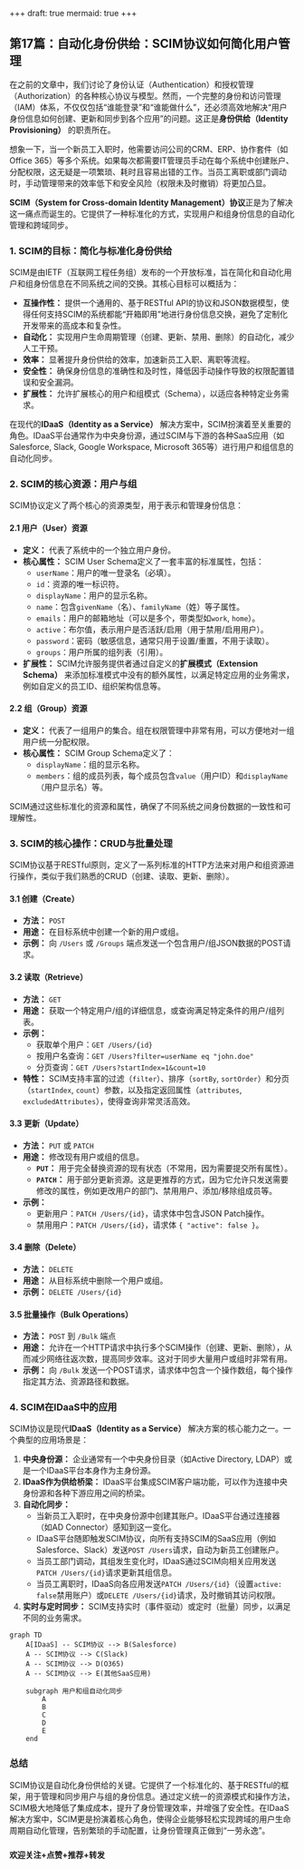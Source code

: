 +++
draft: true
mermaid: true
+++

## 第17篇：自动化身份供给：SCIM协议如何简化用户管理

在之前的文章中，我们讨论了身份认证（Authentication）和授权管理（Authorization）的各种核心协议与模型。然而，一个完整的身份和访问管理（IAM）体系，不仅仅包括“谁能登录”和“谁能做什么”，还必须高效地解决“用户身份信息如何创建、更新和同步到各个应用”的问题。这正是**身份供给（Identity Provisioning）** 的职责所在。

想象一下，当一个新员工入职时，他需要访问公司的CRM、ERP、协作套件（如Office 365）等多个系统。如果每次都需要IT管理员手动在每个系统中创建账户、分配权限，这无疑是一项繁琐、耗时且容易出错的工作。当员工离职或部门调动时，手动管理带来的效率低下和安全风险（权限未及时撤销）将更加凸显。

**SCIM（System for Cross-domain Identity Management）协议**正是为了解决这一痛点而诞生的。它提供了一种标准化的方式，实现用户和组身份信息的自动化管理和跨域同步。

### 1. SCIM的目标：简化与标准化身份供给

SCIM是由IETF（互联网工程任务组）发布的一个开放标准，旨在简化和自动化用户和组身份信息在不同系统之间的交换。其核心目标可以概括为：

* **互操作性：** 提供一个通用的、基于RESTful API的协议和JSON数据模型，使得任何支持SCIM的系统都能“开箱即用”地进行身份信息交换，避免了定制化开发带来的高成本和复杂性。
* **自动化：** 实现用户生命周期管理（创建、更新、禁用、删除）的自动化，减少人工干预。
* **效率：** 显著提升身份供给的效率，加速新员工入职、离职等流程。
* **安全性：** 确保身份信息的准确性和及时性，降低因手动操作导致的权限配置错误和安全漏洞。
* **扩展性：** 允许扩展核心的用户和组模式（Schema），以适应各种特定业务需求。

在现代的**IDaaS（Identity as a Service）** 解决方案中，SCIM扮演着至关重要的角色。IDaaS平台通常作为中央身份源，通过SCIM与下游的各种SaaS应用（如Salesforce, Slack, Google Workspace, Microsoft 365等）进行用户和组信息的自动化同步。

### 2. SCIM的核心资源：用户与组

SCIM协议定义了两个核心的资源类型，用于表示和管理身份信息：

#### 2.1 用户（User）资源

* **定义：** 代表了系统中的一个独立用户身份。
* **核心属性：** SCIM User Schema定义了一套丰富的标准属性，包括：
    * `userName`：用户的唯一登录名（必填）。
    * `id`：资源的唯一标识符。
    * `displayName`：用户的显示名称。
    * `name`：包含`givenName`（名）、`familyName`（姓）等子属性。
    * `emails`：用户的邮箱地址（可以是多个，带类型如`work`, `home`）。
    * `active`：布尔值，表示用户是否活跃/启用（用于禁用/启用用户）。
    * `password`：密码（敏感信息，通常只用于设置/重置，不用于读取）。
    * `groups`：用户所属的组列表（引用）。
* **扩展性：** SCIM允许服务提供者通过自定义的**扩展模式（Extension Schema）** 来添加标准模式中没有的额外属性，以满足特定应用的业务需求，例如自定义的员工ID、组织架构信息等。

#### 2.2 组（Group）资源

* **定义：** 代表了一组用户的集合。组在权限管理中非常有用，可以方便地对一组用户统一分配权限。
* **核心属性：** SCIM Group Schema定义了：
    * `displayName`：组的显示名称。
    * `members`：组的成员列表，每个成员包含`value`（用户ID）和`displayName`（用户显示名）等。

SCIM通过这些标准化的资源和属性，确保了不同系统之间身份数据的一致性和可理解性。

### 3. SCIM的核心操作：CRUD与批量处理

SCIM协议基于RESTful原则，定义了一系列标准的HTTP方法来对用户和组资源进行操作，类似于我们熟悉的CRUD（创建、读取、更新、删除）。

#### 3.1 创建（Create）

* **方法：** `POST`
* **用途：** 在目标系统中创建一个新的用户或组。
* **示例：** 向 `/Users` 或 `/Groups` 端点发送一个包含用户/组JSON数据的POST请求。

#### 3.2 读取（Retrieve）

* **方法：** `GET`
* **用途：** 获取一个特定用户/组的详细信息，或查询满足特定条件的用户/组列表。
* **示例：**
    * 获取单个用户：`GET /Users/{id}`
    * 按用户名查询：`GET /Users?filter=userName eq "john.doe"`
    * 分页查询：`GET /Users?startIndex=1&count=10`
* **特性：** SCIM支持丰富的过滤（`filter`）、排序（`sortBy`, `sortOrder`）和分页（`startIndex`, `count`）参数，以及指定返回属性（`attributes`, `excludedAttributes`），使得查询非常灵活高效。

#### 3.3 更新（Update）

* **方法：** `PUT` 或 `PATCH`
* **用途：** 修改现有用户或组的信息。
    * **`PUT`：** 用于完全替换资源的现有状态（不常用，因为需要提交所有属性）。
    * **`PATCH`：** 用于部分更新资源。这是更推荐的方式，因为它允许只发送需要修改的属性，例如更改用户的部门、禁用用户、添加/移除组成员等。
* **示例：**
    * 更新用户：`PATCH /Users/{id}`，请求体中包含JSON Patch操作。
    * 禁用用户：`PATCH /Users/{id}`，请求体 `{ "active": false }`。

#### 3.4 删除（Delete）

* **方法：** `DELETE`
* **用途：** 从目标系统中删除一个用户或组。
* **示例：** `DELETE /Users/{id}`

#### 3.5 批量操作（Bulk Operations）

* **方法：** `POST` 到 `/Bulk` 端点
* **用途：** 允许在一个HTTP请求中执行多个SCIM操作（创建、更新、删除），从而减少网络往返次数，提高同步效率。这对于同步大量用户或组时非常有用。
* **示例：** 向 `/Bulk` 发送一个POST请求，请求体中包含一个操作数组，每个操作指定其方法、资源路径和数据。

### 4. SCIM在IDaaS中的应用

SCIM协议是现代**IDaaS（Identity as a Service）** 解决方案的核心能力之一。一个典型的应用场景是：

1.  **中央身份源：** 企业通常有一个中央身份目录（如Active Directory, LDAP）或是一个IDaaS平台本身作为主身份源。
2.  **IDaaS作为供给桥梁：** IDaaS平台集成SCIM客户端功能，可以作为连接中央身份源和各种下游应用之间的桥梁。
3.  **自动化同步：**
    * 当新员工入职时，在中央身份源中创建其账户。IDaaS平台通过连接器（如AD Connector）感知到这一变化。
    * IDaaS平台随即触发SCIM协议，向所有支持SCIM的SaaS应用（例如Salesforce、Slack）发送`POST /Users`请求，自动为新员工创建账户。
    * 当员工部门调动，其组发生变化时，IDaaS通过SCIM向相关应用发送`PATCH /Users/{id}`请求更新其组信息。
    * 当员工离职时，IDaaS向各应用发送`PATCH /Users/{id}`（设置`active: false`禁用账户）或`DELETE /Users/{id}`请求，及时撤销其访问权限。
4.  **实时与定时同步：** SCIM支持实时（事件驱动）或定时（批量）同步，以满足不同的业务需求。

```mermaid
graph TD
    A[IDaaS] -- SCIM协议 --> B(Salesforce)
    A -- SCIM协议 --> C(Slack)
    A -- SCIM协议 --> D(O365)
    A -- SCIM协议 --> E(其他SaaS应用)

    subgraph 用户和组自动化同步
        A
        B
        C
        D
        E
    end
```

### 总结

SCIM协议是自动化身份供给的关键。它提供了一个标准化的、基于RESTful的框架，用于管理和同步用户与组的身份信息。通过定义统一的资源模式和操作方法，SCIM极大地降低了集成成本，提升了身份管理效率，并增强了安全性。在IDaaS解决方案中，SCIM更是扮演着核心角色，使得企业能够轻松实现跨域的用户生命周期自动化管理，告别繁琐的手动配置，让身份管理真正做到“一劳永逸”。

###
**欢迎关注+点赞+推荐+转发**